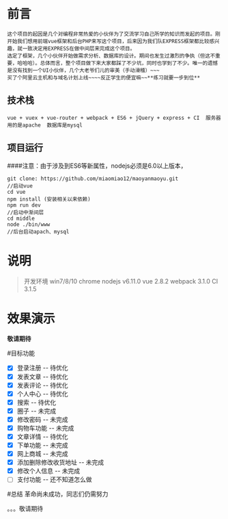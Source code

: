# 前言

    这个项目的起因是几个对编程非常热爱的小伙伴为了交流学习自己所学的知识而发起的项目。刚开始我们想用前端vue框架和后台PHP来写这个项目，后来因为我们队EXPRESS框架都比较感兴趣，就一致决定用EXPRESS在做中间层来完成这个项目。
    选定了框架，几个小伙伴开始做需求分析、数据库的设计。期间也发生过激烈的争执（但这不重要，哈哈哈）。总体而言，整个项目做下来大家都踩了不少坑，同时也学到了不少。唯一的遗憾是没有找到一个UI小伙伴，几个大老爷们儿的审美（手动滑稽）~~~
    买了个阿里云主机和与域名计划上线~~~~反正学生的便宜嘛~~**练习就要一步到位**

## 技术栈

    vue + vuex + vue-router + webpack + ES6 + jQuery + express + CI  服务器用的是apache  数据库是mysql

## 项目运行

####注意：由于涉及到ES6等新属性，nodejs必须是6.0以上版本，
```
git clone: https://github.com/miaomiao12/maoyanmaoyu.git
//启动vue
cd vue
npm install (安装相关以来依赖)
npm run dev
//启动中渐间层
cd middle
node ./bin/www
//后台启动apach、mysql
```

# 说明

>开发环境 win7/8/10   chrome     nodejs v6.11.0    vue 2.8.2  webpack 3.1.0   CI 3.1.5

# 效果演示
**敬请期待**

#目标功能
- [x] 登录注册 -- 待优化
- [x] 发表文章 -- 待优化
- [x] 发表评论 -- 待优化
- [x] 个人中心 -- 待优化
- [x] 搜索 -- 待优化
- [x] 圈子 -- 未完成
- [x] 修改密码 -- 未完成
- [x] 购物车功能 -- 未完成
- [x] 文章详情 -- 待优化
- [x] 下单功能 -- 未完成
- [x] 网上商城 -- 未完成
- [x] 添加删除修改收货地址 -- 未完成
- [x] 修改个人信息 -- 未完成
- [ ] 支付功能 -- 还不知道怎么做

#总结
革命尚未成功，同志们仍需努力

。。。敬请期待